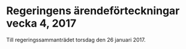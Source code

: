 # Regeringens ärendeförteckningar vecka 4, 2017

Till regeringssammanträdet torsdag den 26 januari 2017\.
